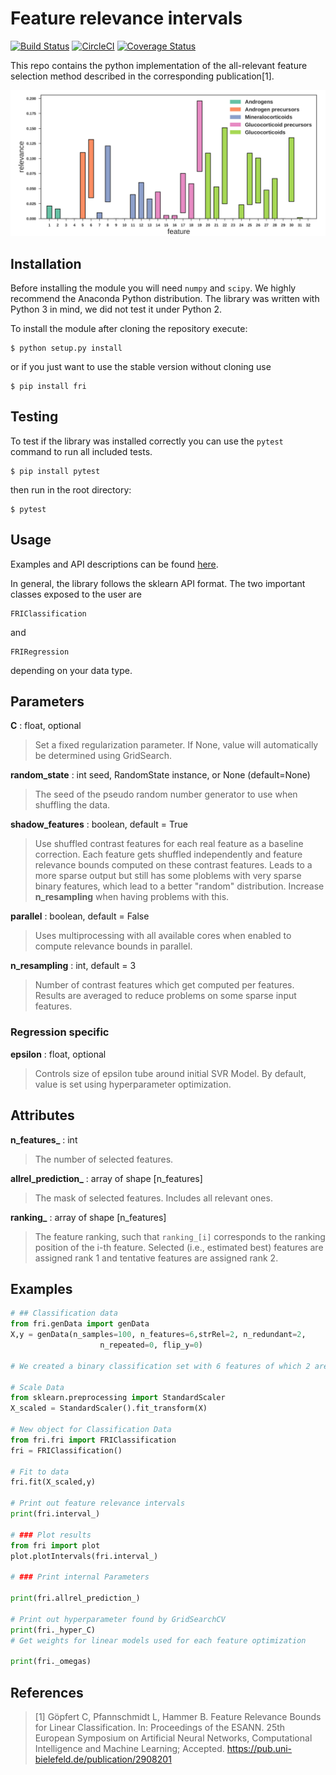 # Feature relevance intervals

[![Build Status](https://travis-ci.org/lpfann/fri.svg?branch=master)](https://travis-ci.org/lpfann/fri)
[![CircleCI](https://circleci.com/gh/lpfann/fri/tree/master.svg?style=svg)](https://circleci.com/gh/lpfann/fri/tree/master)
[![Coverage Status](https://coveralls.io/repos/github/lpfann/fri/badge.svg)](https://coveralls.io/github/lpfann/fri)

This repo contains the python implementation of the all-relevant feature selection method described in the corresponding publication[1].

![Example output of method for biomedical dataset](/examples/example_plot.png?raw=true)

## Installation
Before installing the module you will need `numpy` and `scipy`.
We highly recommend the Anaconda Python distribution.
The library was written with Python 3 in mind, we did not test it under Python 2.

To install the module after cloning the repository execute:
```shell
$ python setup.py install
```
or if you just want to use the stable version without cloning use
```shell
$ pip install fri
```
## Testing
To test if the library was installed correctly you can use the `pytest` command to run all included tests.

```shell
$ pip install pytest
```
then run in the root directory:
```shell
$ pytest
```

## Usage
Examples and API descriptions can be found [here](https://lpfann.github.io/fri/).

In general, the library follows the sklearn API format.
The two important classes exposed to the user are
``` 
FRIClassification
```
and
```
FRIRegression
```
depending on your data type.


## Parameters ##

__C__ : float, optional
   > Set a fixed regularization parameter.
   > If None, value will automatically be determined using GridSearch.

__random_state__ :  int seed, RandomState instance, or None (default=None)
   >The seed of the pseudo random number generator to use when shuffling the data.

__shadow_features__ : boolean, default = True
   > Use shuffled contrast features for each real feature as a baseline
   > correction. 
   > Each feature gets shuffled independently and 
   > feature relevance bounds computed on these contrast features.
   > Leads to a more sparse output but still has some 
   > ploblems with very sparse binary features, which lead to a better 
   > "random" distribution. 
   > Increase __n_resampling__ when having problems with this.

__parallel__ : boolean, default = False
   > Uses multiprocessing with all available cores when enabled
   > to compute relevance bounds in parallel.

__n_resampling__ : int, default = 3
  > Number of contrast features which get computed per features.
  > Results are averaged to reduce problems on some sparse input features.

### Regression specific

__epsilon__ : float, optional
   > Controls size of epsilon tube around initial SVR Model.
   > By default, value is set using hyperparameter optimization.
   > 


## Attributes ##

**n_features_** : int
   > The number of selected features.

**allrel_prediction_** : array of shape [n_features]
   > The mask of selected features. Includes all relevant ones.

**ranking_** : array of shape [n_features]
  >  The feature ranking, such that ``ranking_[i]`` corresponds to the
  >  ranking position of the i-th feature. Selected (i.e., estimated
  >  best) features are assigned rank 1 and tentative features are assigned
  >  rank 2.


## Examples ##

```python
# ## Classification data
from fri.genData import genData
X,y = genData(n_samples=100, n_features=6,strRel=2, n_redundant=2,
                    n_repeated=0, flip_y=0)

# We created a binary classification set with 6 features of which 2 are strongly relevant and 2 weakly relevant.

# Scale Data
from sklearn.preprocessing import StandardScaler
X_scaled = StandardScaler().fit_transform(X)

# New object for Classification Data
from fri.fri import FRIClassification
fri = FRIClassification()

# Fit to data
fri.fit(X_scaled,y)

# Print out feature relevance intervals
print(fri.interval_)

# ### Plot results
from fri import plot
plot.plotIntervals(fri.interval_)

# ### Print internal Parameters

print(fri.allrel_prediction_)

# Print out hyperparameter found by GridSearchCV
print(fri._hyper_C)
# Get weights for linear models used for each feature optimization

print(fri._omegas)

```



## References  
>[1] Göpfert C, Pfannschmidt L, Hammer B. Feature Relevance Bounds for Linear Classification. In: Proceedings of the ESANN. 25th European Symposium on Artificial Neural Networks, Computational Intelligence and Machine Learning; Accepted.
https://pub.uni-bielefeld.de/publication/2908201
